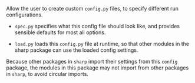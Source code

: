 Allow the user to create custom `config.py` files, to specify different run
configurations.

- `spec.py` specifies what this config file should look like, and provides
sensible defaults for most all options.

- `load.py` loads this `config.py` file at runtime, so that other modules in
the sharp package can use the loaded config settings.

Because other packages in `sharp` import their settings from this `config`
package, the modules in this package may not import from other packages in
`sharp`, to avoid circular imports.
